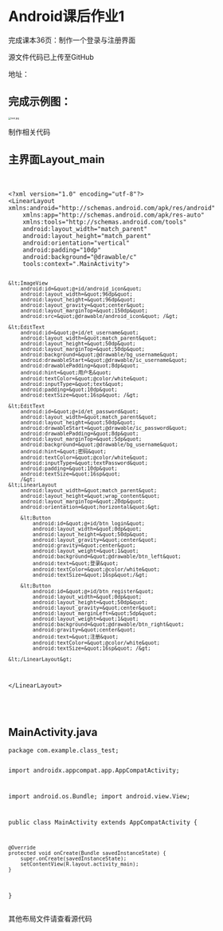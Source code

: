 </head>
<body><h1 id='android课后作业1'>Android课后作业1</h1>
<p>完成课本36页：制作一个登录与注册界面</p>
<p>源文件代码已上传至GitHub</p>
<p>地址：</p>
<h2 id='完成示例图'>完成示例图：</h2>
<p><img src="https://s2.loli.net/2024/10/20/PhQ9R8cf2ItAsUX.jpg" alt="test.jpg" style="zoom:33%;" /></p>
<p>制作相关代码</p>
<h2 id='主界面layoutmain'>主界面Layout_main</h2>
<p>&nbsp;</p>
<pre><code class='language-xml' lang='xml'>&lt;?xml version=&quot;1.0&quot; encoding=&quot;utf-8&quot;?&gt;
&lt;LinearLayout xmlns:android=&quot;http://schemas.android.com/apk/res/android&quot;
    xmlns:app=&quot;http://schemas.android.com/apk/res-auto&quot;
    xmlns:tools=&quot;http://schemas.android.com/tools&quot;
    android:layout_width=&quot;match_parent&quot;
    android:layout_height=&quot;match_parent&quot;
    android:orientation=&quot;vertical&quot;
    android:padding=&quot;10dp&quot;
    android:background=&quot;@drawable/c&quot;
    tools:context=&quot;.MainActivity&quot;&gt;

    &lt;ImageView
        android:id=&quot;@+id/android_icon&quot;
        android:layout_width=&quot;96dp&quot;
        android:layout_height=&quot;96dp&quot;
        android:layout_gravity=&quot;center&quot;
        android:layout_marginTop=&quot;150dp&quot;
        android:src=&quot;@drawable/android_icon&quot; /&gt;

    &lt;EditText
        android:id=&quot;@+id/et_username&quot;
        android:layout_width=&quot;match_parent&quot;
        android:layout_height=&quot;50dp&quot;
        android:layout_marginTop=&quot;50dp&quot;
        android:background=&quot;@drawable/bg_username&quot;
        android:drawableStart=&quot;@drawable/ic_username&quot;
        android:drawablePadding=&quot;8dp&quot;
        android:hint=&quot;用户名&quot;
        android:textColor=&quot;@color/white&quot;
        android:inputType=&quot;text&quot;
        android:padding=&quot;10dp&quot;
        android:textSize=&quot;16sp&quot; /&gt;

    &lt;EditText
        android:id=&quot;@+id/et_password&quot;
        android:layout_width=&quot;match_parent&quot;
        android:layout_height=&quot;50dp&quot;
        android:drawableStart=&quot;@drawable/ic_password&quot;
        android:drawablePadding=&quot;8dp&quot;
        android:layout_marginTop=&quot;5dp&quot;
        android:background=&quot;@drawable/bg_username&quot;
        android:hint=&quot;密码&quot;
        android:textColor=&quot;@color/white&quot;
        android:inputType=&quot;textPassword&quot;
        android:padding=&quot;10dp&quot;
        android:textSize=&quot;16sp&quot;
        /&gt;
    &lt;LinearLayout
        android:layout_width=&quot;match_parent&quot;
        android:layout_height=&quot;wrap_content&quot;
        android:layout_marginTop=&quot;20dp&quot;
        android:orientation=&quot;horizontal&quot;&gt;

        &lt;Button
            android:id=&quot;@+id/btn_login&quot;
            android:layout_width=&quot;0dp&quot;
            android:layout_height=&quot;50dp&quot;
            android:layout_gravity=&quot;center&quot;
            android:gravity=&quot;center&quot;
            android:layout_weight=&quot;1&quot;
            android:background=&quot;@drawable/btn_left&quot;
            android:text=&quot;登录&quot;
            android:textColor=&quot;@color/white&quot;
            android:textSize=&quot;16sp&quot;/&gt;

        &lt;Button
            android:id=&quot;@+id/btn_register&quot;
            android:layout_width=&quot;0dp&quot;
            android:layout_height=&quot;50dp&quot;
            android:layout_gravity=&quot;center&quot;
            android:layout_marginLeft=&quot;5dp&quot;
            android:layout_weight=&quot;1&quot;
            android:background=&quot;@drawable/btn_right&quot;
            android:gravity=&quot;center&quot;
            android:text=&quot;注册&quot;
            android:textColor=&quot;@color/white&quot;
            android:textSize=&quot;16sp&quot; /&gt;

    &lt;/LinearLayout&gt;

&lt;/LinearLayout&gt;
</code></pre>
<p>&nbsp;</p>
<h2 id='mainactivityjava'> MainActivity.java</h2>
<pre><code class='language-java' lang='java'>package com.example.class_test;

import androidx.appcompat.app.AppCompatActivity;

import android.os.Bundle;
import android.view.View;

public class MainActivity extends AppCompatActivity {

    @Override
    protected void onCreate(Bundle savedInstanceState) {
        super.onCreate(savedInstanceState);
        setContentView(R.layout.activity_main);
    }

}
</code></pre>
<p> </p>
<p>其他布局文件请查看源代码</p>
</body>
</html>

